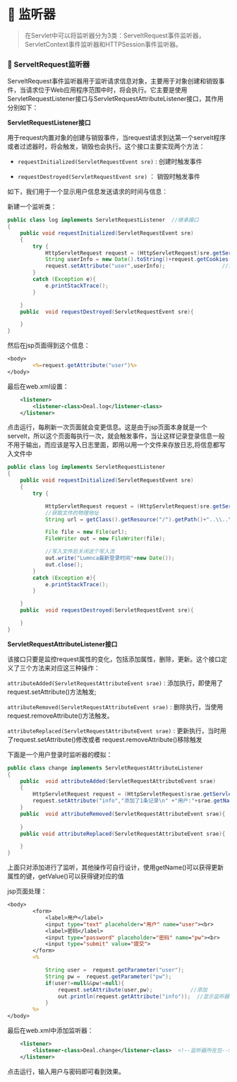 # :santa: 监听器

>在Servlet中可以将监听器分为3类：ServeltRequest事件监听器，ServletContext事件监听器和HTTPSession事件监听器。

### :christmas_tree: ServeltRequest监听器 ###

ServeltRequest事件监听器用于监听请求信息对象，主要用于对象创建和销毁事件，当请求位于Web应用程序范围中时，将会执行。它主要是使用ServletRequestListener接口与ServletRequestAttributeListener接口，其作用分别如下：

**ServletRequestListener接口**

用于request内置对象的创建与销毁事件，当request请求到达第一个servelt程序或者过滤器时，将会触发，销毁也会执行。这个接口主要实现两个方法：

  * `requestInitialized(ServletRequestEvent sre)` : 创建时触发事件
  
  * `requestDestroyed(ServletRequestEvent sre)` ： 销毁时触发事件

如下，我们用于一个显示用户信息发送请求的时间与信息：


新建一个监听类：

```java
public class log implements ServletRequestListener  //继承接口
{
    public void requestInitialized(ServletRequestEvent sre)
    {
        try {
            HttpServletRequest request = (HttpServletRequest)sre.getServletRequest();  //获取request对象
            String userInfo = new Date().toString()+request.getCookies()[0].getName();  //获取第一个Cookies信息
            request.setAttribute("user",userInfo);                  //添加变量
        }
        catch (Exception e){
            e.printStackTrace();
        }

    }
    public  void requestDestroyed(ServletRequestEvent sre){

    }
}
```

然后在jsp页面得到这个信息：

```jsp
<body>
        <%=request.getAttribute("user")%>
</body>
```

最后在web.xml设置：

```xml
    <listener>
        <listener-class>Deal.log</listener-class>
    </listener>
```

点击运行，每刷新一次页面就会变更信息。这是由于jsp页面本身就是一个servelt，所以这个页面每执行一次，就会触发事件，当让这样记录登录信息一般不用于输出，而应该是写入日志里面，即用以用一个文件来存放日志,将信息都写入文件中

```java
public class log implements ServletRequestListener
{
    public void requestInitialized(ServletRequestEvent sre)
    {
        try {

            HttpServletRequest request = (HttpServletRequest)sre.getServletRequest();
            //获取文件的物理地址
            String url = getClass().getResource("/").getPath()+"..\\..\\text\\log.txt";

            File file = new File(url);
            FileWriter out = new FileWriter(file);

            //写入文件后关闭这个写入流
            out.write("Lumnca最新登录时间"+new Date());
            out.close();
        }
        catch (Exception e){
            e.printStackTrace();
        }

    }
    public  void requestDestroyed(ServletRequestEvent sre){

    }
}
```
**ServletRequestAttributeListener接口**

该接口只要是监控request属性的变化，包括添加属性，删除，更新。这个接口定义了三个方法来对应这三种操作：

`attributeAdded(ServletRequestAttributeEvent srae)` : 添加执行，即使用了 request.setAttribute()方法触发;

`attributeRemoved(ServletRequestAttributeEvent srae)` : 删除执行，当使用 request.removeAttribute()方法触发。
 
`attributeReplaced(ServletRequestAttributeEvent srae)` : 更新执行，当时用了request.setAttribute()修改或者 request.removeAttribute()移除触发

下面是一个用户登录时监听器的模拟：

```java
public class change implements ServletRequestAttributeListener
{
    public  void attributeAdded(ServletRequestAttributeEvent srae)
    {
        HttpServletRequest request = (HttpServletRequest)srae.getServletRequest();     //获取request对象
        request.setAttribute("info","添加了1条记录\n" +"用户:"+srae.getName()+"\n"+"密码:"+srae.getValue());  //返回给jsp页面显示
    }
    public  void attributeRemoved(ServletRequestAttributeEvent srae){
         
    }
    public void attributeReplaced(ServletRequestAttributeEvent srae){

    }
}
```

上面只对添加进行了监听，其他操作可自行设计，使用getName()可以获得更新属性的键，getValue()可以获得键对应的值

jsp页面处理：

```jsp
<body>
        <form>
            <label>用户</label>
            <input type="text" placeholder="用户" name="user"><br>
            <label>密码</label>
            <input type="password" placeholder="密码" name="pw"><br>
            <input type="submit" value="提交">
        </form>
        <%

            String user =  request.getParameter("user");
            String pw =  request.getParameter("pw");
            if(user!=null&&pw!=null){
                request.setAttribute(user,pw);            //添加
                out.println(request.getAttribute("info"));  //显示监听器内容
            } 
        %>
</body>
```


最后在web.xml中添加监听器：

```xml
    <listener>
        <listener-class>Deal.change</listener-class>  <!--监听器所在包-->
    </listener>
```

点击运行，输入用户与密码即可看到效果。








